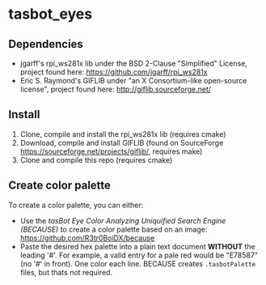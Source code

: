# tasbot_eyes

## Dependencies
* jgarff's rpi_ws281x lib under the BSD 2-Clause "Simplified" License, project found here: https://github.com/jgarff/rpi_ws281x
* Eric S. Raymond's GIFLIB under "an X Consortium-like open-source license", project found here: http://giflib.sourceforge.net/

## Install
1. Clone, compile and install the rpi_ws281x lib (requires cmake)
2. Download, compile and install GIFLIB (found on SourceForge https://sourceforge.net/projects/giflib/, requires make)
3. Clone and compile this repo (requires cmake)

## Create color palette
To create a color palette, you can either:
* Use the *tasBot Eye Color Analyzing Uniquified Search Engine (BECAUSE)* to create a color palette based on an image: https://github.com/R3tr0BoiDX/because
* Paste the desired hex palette into a plain text document **WITHOUT** the leading '#'. For example, a valid entry for a pale red would be "E78587" (no '#' in front). One color each line. BECAUSE creates `.tasbotPalette` files, but thats not required.
